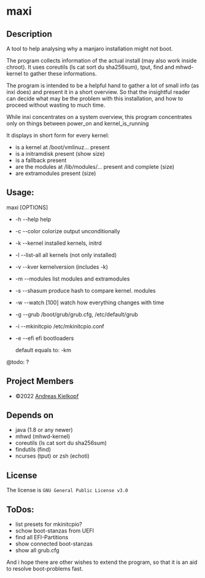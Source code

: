maxi
====

Description
-----------

A tool to help analysing why a manjaro installation might not boot.

The program collects information of the actual install (may also work inside chroot). It uses coreutils (ls cat sort du sha256sum), tput, find and mhwd-kernel to gather these informations.

The program is intended to be a helpful hand to gather a lot of small info (as inxi does) and present it in a short overview. So that the insightful reader can decide what may be the problem with this installation, and how to proceed without wasting to much time.

While inxi concentrates on a system overview, this program concentrates only on things between power_on and kernel_is_running


It displays in short form for every kernel:

 * is a kernel at /boot/vmlinuz... present
 * is a initramdisk present (show size)
 * is a fallback present
 * are the modules at /lib/modules/... present and complete (size)
 * are extramodules present (size)


Usage:
------
maxi [OPTIONS]

 * -h --help         help
 * -c --color        colorize output unconditionally
 * -k --kernel       installed kernels, initrd
 * -l --list-all     all kernels (not only installed)
 * -v --kver         kernelversion (includes -k)
 * -m --modules      list modules and extramodules    
 * -s --shasum       produce hash to compare kernel. modules
 * -w --watch [100]  watch how everything changes with time 
 * -g --grub         /boot/grub/grub.cfg, /etc/default/grub
 * -i --mkinitcpio   /etc/mkinitcpio.conf
 * -e --efi          efi bootloaders 
 
   default equals to: -km
 
@todo:
   ? 

Project Members
---------------

- ©2022 [Andreas Kielkopf](https://github.com/andreaskielkopf)


Depends on
----------

- java (1.8 or any newer)
- mhwd (mhwd-kernel)
- coreutils (ls cat sort du sha256sum)
- findutils (find)
- ncurses (tput) or zsh (echoti)


License
-------
The license is `GNU General Public License v3.0`


ToDos:
------

 * list presets for mkinitcpio?
 * schow boot-stanzas from UEFI
 * find all EFI-Partitions
 * show connected boot-stanzas
 * show all grub.cfg
 


And i hope there are other wishes to extend the program, so that it is an aid to resolve boot-problems fast.